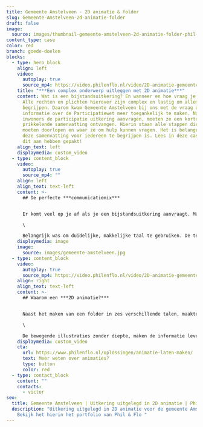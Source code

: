 ```yaml
---
title: Gemeente Amstelveen - 2D animatie & folder
slug: Gemeente-Amstelveen-2d-animatie-folder
draft: false
image:
  source: images/thumbnail-gemeente-amstelveen-2d-animatie-folder-phil-en-flo-1-1.png
content_type: case
color: red
branch: goede-doelen
blocks:
  - type: hero_block
    align: left
    video:
      autoplay: true
      source_mp4: https://video.philenflo.nl/video/2D-animatie-gemeente-bijstandsuitkering.mp4
    title: "***Een complex onderwerp uitleggen met 2D animatie***"
    content: Wat is een bijstandsuitkering? En wanneer en hoe vraag je deze aan?
      Alle rechten en plichten hierover zijn complex en lastig om allemaal te
      begrijpen. Daarom kwam Gemeente Amstelveen bij ons met de vraag om
      informatie over de Participatiewet meer toegankelijk te maken. Nadat
      inwoners de participatie uitkering aanvragen, moeten ze een korte,
      prikkelende samenvatting ontvangen. Hierin staan alle stappen die ze
      moeten doorlopen en waar ze om hulp kunnen vragen. Het is belangrijk dat
      deze samenvatting voor iedereen te begrijpen is. Lees in deze case hoe we
      dit aan hebben gepakt!
    align_text: left
    displaymedia: custom_video
  - type: content_block
    video:
      autoplay: true
      source_mp4: ""
    align: left
    align_text: text-left
    content: >-
      ## De perfecte ***communicatiemix***


      Er komt veel op je af als je een bijstandsuitkering aanvraagt. Maar het is wel noodzakelijk om alles goed te regelen. Fijn dus als je alle informatie over de rechten en plichten gemakkelijk op kunt zoeken. Om de informatie toegankelijk uit te leggen, besloten we samen met de Gemeente Amstelveen om dit te verpakken in een folder met een bijpassende [2D animatie](https://www.philenflo.nl/2d-animatie/). \

      \

      Belangrijk was om duidelijke, makkelijke taal te gebruiken. De tekst wordt ondersteund met verbeeldende, grafische elementen in de stijl van de Gemeente Amstelveen. Om de toegankelijkheid verder te vergroten, is de folder gemaakt in het Nederlands en vertaald naar het Arabisch, Turks, Farsi, Tigrinya en Engels.
    displaymedia: image
    image:
      source: images/gemeente-amstelveen.jpg
  - type: content_block
    video:
      autoplay: true
      source_mp4: https://video.philenflo.nl/video/2D-animatie-gemeente-amstelveen-bijstandsuitkering1.mp4
    align: right
    align_text: text-left
    content: >-
      ## Waarom een ***2D animatie?***


      Naast het maken van een folder in zes verschillende talen, maakten we ook een 2D animatie. Een 2D animatie biedt de mogelijkheid om informatie laagdrempelig uitleggen. Het werkt beter dan een platte tekst of stilstaande illustratie. \

      \

      De bewegende illustraties zonder diepte, maken de informatie levendiger en daardoor toegankelijker. En de combinatie met [voice-over](https://www.philenflo.nl/kennisbank/wat-is-een-voice-over/), muziek en geluid zorgt ervoor dat de doelgroep de boodschap beter onthoudt.
    displaymedia: custom_video
    cta:
      url: https://www.philenflo.nl/oplossingen/animatie-laten-maken/
      text: Meer weten over animaties?
      type: button
      color: red
  - type: contact_block
    content: ""
    contacts:
      - victor
seo:
  title: Gemeente Amstelveen | Uitkering uitgelegd in 2D animatie | Phil & Flo
  description: "Uitkering uitgelegd in 2D animatie voor de gemeente Amstelveen |
    Bekijk het hierin het portfolio van Phil & Flo "
---
```

